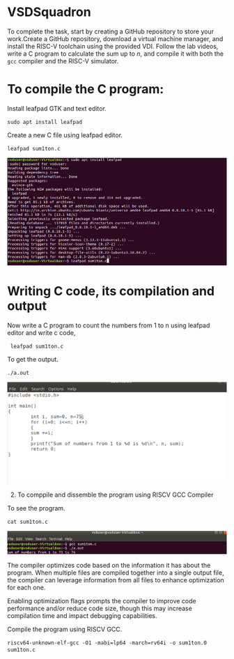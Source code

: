 # VSDSquadron
To complete the task, start by creating a GitHub repository to store your work.Create a GitHub repository, download a virtual machine manager, and install the RISC-V toolchain using the provided VDI. Follow the lab videos, write a C program to calculate the sum up to *n*, and compile it with both the `gcc` compiler and the RISC-V simulator.

<h1>To compile the C program:</h1>
Install leafpad GTK and text editor.
<l></l>

```
sudo apt install leafpad
```
Create a new C file using leafpad editor.
```
leafpad sum1ton.c
```
![Image Alt](https://github.com/Sathyan-ediga/VSDSquadron/blob/b21ab2a365d4fd93cbd357a12811d7458fc3f949/1.png)
<h1>Writing C code, its compilation and output</h1>
Now write a C program  to count the numbers from 1 to n using leafpad editor  and write c code,

```
 leafpad sum1ton.c
 ```

To get the output.
 ```
 ./a.out
 ```
![Image Alt](https://github.com/Sathyan-ediga/VSDSquadron/blob/main/2.png)

2. To comppile and dissemble the program using RISCV GCC Compiler

To see the program.

 ```
cat sum1ton.c
 ```
![Image Alt](https://github.com/Sathyan-ediga/VSDSquadron/blob/main/3.png)

The compiler optimizes code based on the information it has about the program. When multiple files are compiled together into a single output file, the compiler can leverage information from all files to enhance optimization for each one.

Enabling optimization flags prompts the compiler to improve code performance and/or reduce code size, though this may increase compilation time and impact debugging capabilities.

Compile the program using RISCV GCC.

 ```
riscv64-unknown-elf-gcc -O1 -mabi=lp64 -march=rv64i -o sum1ton.0 sum1ton.c
 ```


 

